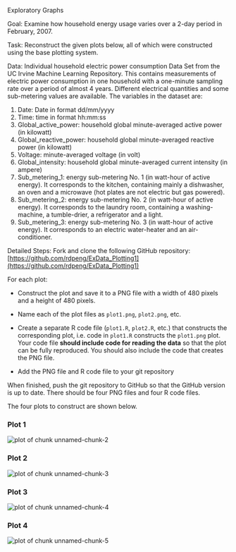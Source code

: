 Exploratory Graphs

Goal: Examine how household energy usage varies over a 2-day period in February, 2007. 

Task: Reconstruct the given plots below, all of which were constructed using the base plotting system.

Data:	Individual household electric power consumption Data Set from the UC Irvine Machine Learning Repository. This contains measurements of electric power consumption in one household with a one-minute sampling rate over a period of almost 4 years. Different electrical quantities and some sub-metering values are available. The variables in the dataset are:
1.	Date: Date in format dd/mm/yyyy 
2.	Time: time in format hh:mm:ss 
3.	Global_active_power: household global minute-averaged active power (in kilowatt) 
4.	Global_reactive_power: household global minute-averaged reactive power (in kilowatt) 
5.	Voltage: minute-averaged voltage (in volt) 
6.	Global_intensity: household global minute-averaged current intensity (in ampere) 
7.	Sub_metering_1: energy sub-metering No. 1 (in watt-hour of active energy). It corresponds to the kitchen, containing mainly a dishwasher, an oven and a microwave (hot plates are not electric but gas powered). 
8.	Sub_metering_2: energy sub-metering No. 2 (in watt-hour of active energy). It corresponds to the laundry room, containing a washing-machine, a tumble-drier, a refrigerator and a light. 
9.	Sub_metering_3: energy sub-metering No. 3 (in watt-hour of active energy). It corresponds to an electric water-heater and an air-conditioner.

Detailed Steps:
Fork and clone the following GitHub repository:
[https://github.com/rdpeng/ExData_Plotting1](https://github.com/rdpeng/ExData_Plotting1)

For each plot:
* Construct the plot and save it to a PNG file with a width of 480
pixels and a height of 480 pixels.

* Name each of the plot files as `plot1.png`, `plot2.png`, etc.

* Create a separate R code file (`plot1.R`, `plot2.R`, etc.) that
constructs the corresponding plot, i.e. code in `plot1.R` constructs
the `plot1.png` plot. Your code file **should include code for reading
the data** so that the plot can be fully reproduced. You should also
include the code that creates the PNG file.

* Add the PNG file and R code file to your git repository

When finished, push the git repository to
GitHub so that the GitHub version is up to
date. There should be four PNG files and four R code files.

The four plots to construct are shown below. 

### Plot 1
![plot of chunk unnamed-chunk-2](figure/unnamed-chunk-2.png) 

### Plot 2
![plot of chunk unnamed-chunk-3](figure/unnamed-chunk-3.png) 

### Plot 3
![plot of chunk unnamed-chunk-4](figure/unnamed-chunk-4.png) 

### Plot 4
![plot of chunk unnamed-chunk-5](figure/unnamed-chunk-5.png) 

